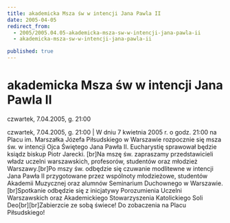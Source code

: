 ```yaml
---
title: akademicka Msza św w intencji Jana Pawla II
date: 2005-04-05
redirect_from: 
  - 2005/2005.04.05-akademicka-msza-sw-w-intencji-jana-pawla-ii
  - akademicka-msza-sw-w-intencji-jana-pawla-ii

published: true
---
```




# akademicka Msza św w intencji Jana Pawla II

<time>czwartek, 7.04.2005, g. 21:00</time>

czwartek, 7.04.2005, g. 21:00 | W dniu 7 kwietnia 2005 r. o godz. 21:00 na Placu im. Marszałka Józefa Piłsudskiego w Warszawie rozpocznie się msza św. w intencji Ojca Świętego Jana Pawła II. Eucharystię sprawował będzie ksiądz biskup Piotr Jarecki. [br]Na mszę św. zapraszamy przedstawicieli władz uczelni warszawskich, profesorów, studentów oraz młodzież Warszawy.[br]Po mszy św. odbędzie się czuwanie modlitewne w intencji Jana Pawła II przygotowane przez wspólnoty młodzieżowe, studentów Akademii Muzycznej oraz alumnów Seminarium Duchownego w Warszawie.[br]Spotkanie odbędzie się z inicjatywy Porozumienia Uczelni Warszawskich oraz Akademickiego Stowarzyszenia Katolickiego Soli Deo[br][br]Zabierzcie ze sobą świece! Do zobaczenia na Placu Piłsudskiego!

<!--CONTENT FROM OLD SERVER (jos before 2013): czwartek, 7.04.2005, g. 21:00 | W dniu 7 kwietnia 2005 r. o godz. 21:00 na Placu im. Marszałka Józefa Piłsudskiego w Warszawie rozpocznie się msza św. w intencji Ojca Świętego Jana Pawła II. Eucharystię sprawował będzie ksiądz biskup Piotr Jarecki. [br]Na mszę św. zapraszamy przedstawicieli władz uczelni warszawskich, profesorów, studentów oraz młodzież Warszawy.[br]Po mszy św. odbędzie się czuwanie modlitewne w intencji Jana Pawła II przygotowane przez wspólnoty młodzieżowe, studentów Akademii Muzycznej oraz alumnów Seminarium Duchownego w Warszawie.[br]Spotkanie odbędzie się z inicjatywy Porozumienia Uczelni Warszawskich oraz Akademickiego Stowarzyszenia Katolickiego Soli Deo[br][br]Zabierzcie ze sobą świece! Do zobaczenia na Placu Piłsudskiego!
-->

<!--{{json:{"created_date":"2005-04-05 10:16:37","publish_down":"0000-00-00 00:00:00","id":"226"}}}-->